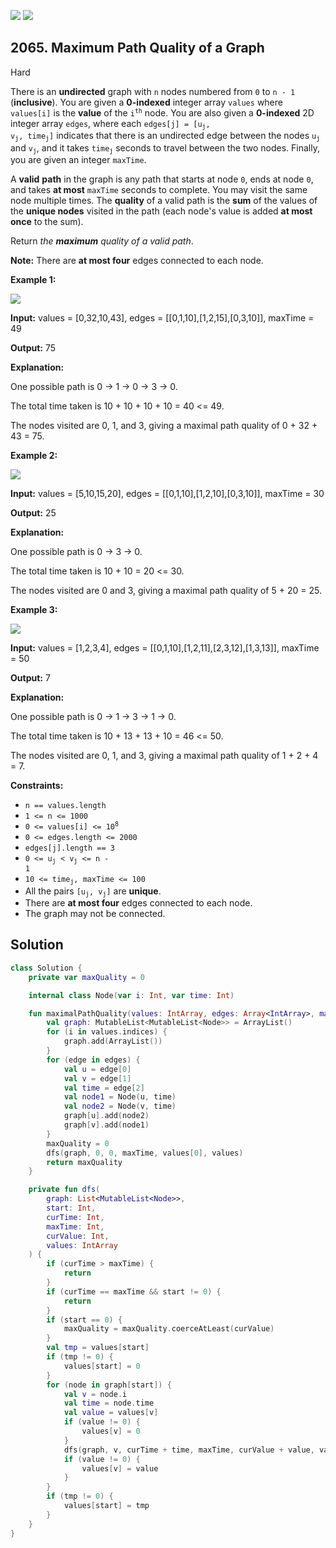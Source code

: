 [![](https://img.shields.io/github/stars/javadev/LeetCode-in-Kotlin?label=Stars&style=flat-square)](https://github.com/javadev/LeetCode-in-Kotlin)
[![](https://img.shields.io/github/forks/javadev/LeetCode-in-Kotlin?label=Fork%20me%20on%20GitHub%20&style=flat-square)](https://github.com/javadev/LeetCode-in-Kotlin/fork)

## 2065\. Maximum Path Quality of a Graph

Hard

There is an **undirected** graph with `n` nodes numbered from `0` to `n - 1` (**inclusive**). You are given a **0-indexed** integer array `values` where `values[i]` is the **value** of the <code>i<sup>th</sup></code> node. You are also given a **0-indexed** 2D integer array `edges`, where each <code>edges[j] = [u<sub>j</sub>, v<sub>j</sub>, time<sub>j</sub>]</code> indicates that there is an undirected edge between the nodes <code>u<sub>j</sub></code> and <code>v<sub>j</sub></code>, and it takes <code>time<sub>j</sub></code> seconds to travel between the two nodes. Finally, you are given an integer `maxTime`.

A **valid** **path** in the graph is any path that starts at node `0`, ends at node `0`, and takes **at most** `maxTime` seconds to complete. You may visit the same node multiple times. The **quality** of a valid path is the **sum** of the values of the **unique nodes** visited in the path (each node's value is added **at most once** to the sum).

Return _the **maximum** quality of a valid path_.

**Note:** There are **at most four** edges connected to each node.

**Example 1:**

![](https://assets.leetcode.com/uploads/2021/10/19/ex1drawio.png)

**Input:** values = [0,32,10,43], edges = \[\[0,1,10],[1,2,15],[0,3,10]], maxTime = 49

**Output:** 75

**Explanation:** 

One possible path is 0 -> 1 -> 0 -> 3 -> 0.

The total time taken is 10 + 10 + 10 + 10 = 40 <= 49. 

The nodes visited are 0, 1, and 3, giving a maximal path quality of 0 + 32 + 43 = 75.

**Example 2:**

![](https://assets.leetcode.com/uploads/2021/10/19/ex2drawio.png)

**Input:** values = [5,10,15,20], edges = \[\[0,1,10],[1,2,10],[0,3,10]], maxTime = 30

**Output:** 25

**Explanation:**

One possible path is 0 -> 3 -> 0. 

The total time taken is 10 + 10 = 20 <= 30.

The nodes visited are 0 and 3, giving a maximal path quality of 5 + 20 = 25.

**Example 3:**

![](https://assets.leetcode.com/uploads/2021/10/19/ex31drawio.png)

**Input:** values = [1,2,3,4], edges = \[\[0,1,10],[1,2,11],[2,3,12],[1,3,13]], maxTime = 50

**Output:** 7

**Explanation:** 

One possible path is 0 -> 1 -> 3 -> 1 -> 0. 

The total time taken is 10 + 13 + 13 + 10 = 46 <= 50. 

The nodes visited are 0, 1, and 3, giving a maximal path quality of 1 + 2 + 4 = 7.

**Constraints:**

*   `n == values.length`
*   `1 <= n <= 1000`
*   <code>0 <= values[i] <= 10<sup>8</sup></code>
*   `0 <= edges.length <= 2000`
*   `edges[j].length == 3`
*   <code>0 <= u<sub>j</sub> < v<sub>j</sub> <= n - 1</code>
*   <code>10 <= time<sub>j</sub>, maxTime <= 100</code>
*   All the pairs <code>[u<sub>j</sub>, v<sub>j</sub>]</code> are **unique**.
*   There are **at most four** edges connected to each node.
*   The graph may not be connected.

## Solution

```kotlin
class Solution {
    private var maxQuality = 0

    internal class Node(var i: Int, var time: Int)

    fun maximalPathQuality(values: IntArray, edges: Array<IntArray>, maxTime: Int): Int {
        val graph: MutableList<MutableList<Node>> = ArrayList()
        for (i in values.indices) {
            graph.add(ArrayList())
        }
        for (edge in edges) {
            val u = edge[0]
            val v = edge[1]
            val time = edge[2]
            val node1 = Node(u, time)
            val node2 = Node(v, time)
            graph[u].add(node2)
            graph[v].add(node1)
        }
        maxQuality = 0
        dfs(graph, 0, 0, maxTime, values[0], values)
        return maxQuality
    }

    private fun dfs(
        graph: List<MutableList<Node>>,
        start: Int,
        curTime: Int,
        maxTime: Int,
        curValue: Int,
        values: IntArray
    ) {
        if (curTime > maxTime) {
            return
        }
        if (curTime == maxTime && start != 0) {
            return
        }
        if (start == 0) {
            maxQuality = maxQuality.coerceAtLeast(curValue)
        }
        val tmp = values[start]
        if (tmp != 0) {
            values[start] = 0
        }
        for (node in graph[start]) {
            val v = node.i
            val time = node.time
            val value = values[v]
            if (value != 0) {
                values[v] = 0
            }
            dfs(graph, v, curTime + time, maxTime, curValue + value, values)
            if (value != 0) {
                values[v] = value
            }
        }
        if (tmp != 0) {
            values[start] = tmp
        }
    }
}
```